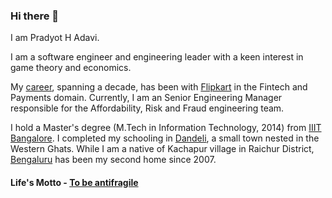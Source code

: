 ### Hi there 👋

I am Pradyot H Adavi.

I am a software engineer and engineering leader with a keen interest in game theory and economics.

My [career](https://pradyot.adavi.in/cv/), spanning a decade, has been with [Flipkart](https://www.flipkartcareers.com/#!/) in the Fintech and Payments domain. Currently, I am an Senior Engineering Manager responsible for the Affordability, Risk and Fraud engineering team.

I hold a Master's degree (M.Tech in Information Technology, 2014) from [IIIT Bangalore](https://www.iiitb.ac.in/). I completed my schooling in [Dandeli](https://en.wikipedia.org/wiki/Dandeli), a small town nested in the Western Ghats. While I am a native of Kachapur village in Raichur District, [Bengaluru](https://en.wikipedia.org/wiki/Bengaluru) has been my second home since 2007.

#### Life's Motto - [To be antifragile](https://en.wikipedia.org/wiki/Antifragility)
<!--
**pradyothadavi/pradyothadavi** is a ✨ _special_ ✨ repository because its `README.md` (this file) appears on your GitHub profile.

Here are some ideas to get you started:

- 🔭 I’m currently working on ...
- 🌱 I’m currently learning ...
- 👯 I’m looking to collaborate on ...
- 🤔 I’m looking for help with ...
- 💬 Ask me about ...
- 📫 How to reach me: ...
- 😄 Pronouns: ...
- ⚡ Fun fact: ...
-->
